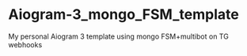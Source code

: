 # Aiogram-3_mongo_FSM_template
 My personal Aiogram 3 template using mongo FSM+multibot on TG webhooks
